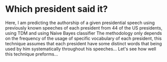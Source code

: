# Which president said it?
Here, I am predicting the authorship of a given presidential speech using previously known speeches of each president from 44 of the US presidents, using TDM and using Naive Bayes classifier
The methodology only depends on the frequency of the usage of specific vocabulary of each president, this technique assumes that each president have some distinct words that being used by him systematically throughout his speeches...
Let's see how well this technique preforms...
